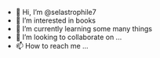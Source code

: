 - 👋 Hi, I’m @selastrophile7
- 👀 I’m interested in books 
- 🌱 I’m currently learning some many things 
- 💞️ I’m looking to collaborate on ...
- 📫 How to reach me ...

<!---
selastrophile7/selastrophile7 is a ✨ special ✨ repository because its `README.md` (this file) appears on your GitHub profile.
You can click the Preview link to take a look at your changes.
--->
